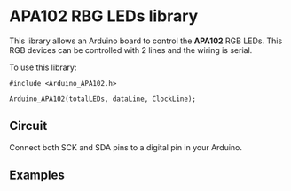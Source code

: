 # APA102 RBG LEDs library


This library allows an Arduino board to control the **APA102** RGB LEDs. This RGB devices can be controlled with 2 lines and the wiring is serial.

To use this library:

```
#include <Arduino_APA102.h>

Arduino_APA102(totalLEDs, dataLine, ClockLine);
```

## Circuit

Connect both SCK and SDA pins to a digital pin in your Arduino.

## Examples
